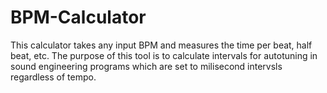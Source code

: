 # BPM-Calculator
This calculator takes any input BPM and measures the time per beat, half beat, etc. The purpose of this tool is to calculate intervals for autotuning in sound engineering programs which are set to milisecond intervsls regardless of tempo.
